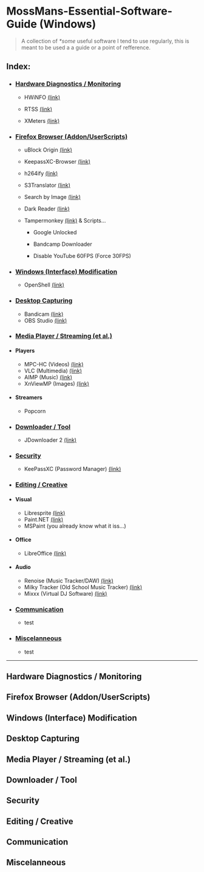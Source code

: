 # MossMans-Essential-Software-Guide (Windows)

> A collection of _*some_ useful software I tend to use regularly, this is meant to be used a a guide or a point of refference.


## Index:
- ### [Hardware Diagnostics / Monitoring](https://github.com/Code-Moss/MossMans-Essential-Software-Guide/blob/Windows/README.md#hardware-diagnosticsmonitoring)

  - HWiNFO [(link)](https://www.hwinfo.com/download/)
 
  - RTSS [(link)](https://www.guru3d.com/files/index.html)
 
  - XMeters [(link)](https://entropy6.com/xmeters/download/)
 

- ### [Firefox Browser (Addon/UserScripts)](https://github.com/Code-Moss/MossMans-Essential-Software-Guide/blob/Windows/README.md#firefox-browser-addonuserscripts)

  - uBlock Origin [(link)](https://addons.mozilla.org/en-US/firefox/addon/ublock-origin/)
 
  - KeepassXC-Browser [(link)](https://addons.mozilla.org/en-US/firefox/addon/keepassxc-browser/?utm_source=addons.mozilla.org&utm_medium=referral&utm_content=search)
 
  - h264ify [(link)](https://addons.mozilla.org/en-US/firefox/addon/h264ify/?utm_source=addons.mozilla.org&utm_medium=referral&utm_content=search)
 
  - S3Translator [(link)](https://addons.mozilla.org/en-US/firefox/addon/s3_translator/)
 
  - Search by Image [(link)](https://addons.mozilla.org/en-US/firefox/addon/search_by_image/)
 
  - Dark Reader [(link)](https://addons.mozilla.org/en-US/firefox/addon/darkreader/)
 
  - Tampermonkey [(link)](https://addons.mozilla.org/en-US/firefox/addon/tampermonkey/) & Scripts...
 
       - Google Unlocked

       - Bandcamp Downloader

       - Disable YouTube 60FPS (Force 30FPS)


- ### [Windows (Interface) Modification](https://github.com/Code-Moss/MossMans-Essential-Software-Guide/blob/Windows/README.md#windows-interface-modification)

  - OpenShell [(link)](https://github.com/Open-Shell/Open-Shell-Menu/releases)

- ### [Desktop Capturing](https://github.com/Code-Moss/MossMans-Essential-Software-Guide/blob/Windows/README.md#desktop-capturing)

  - Bandicam [(link)](https://www.bandicam.com/)
  - OBS Studio [(link)](https://obsproject.com/)

- ### [Media Player / Streaming (et al.)](https://github.com/Code-Moss/MossMans-Essential-Software-Guide/blob/Windows/README.md#media-players-et-al)

- #### Players
  - MPC-HC (Videos) [(link)](https://github.com/clsid2/mpc-hc/releases/)
  - VLC (Multimedia) [(link)](https://www.videolan.org/vlc/)
  - AIMP (Music) [(link)](https://www.aimp.ru/?do=download)
  - XnViewMP (Images) [(link)](https://www.xnview.com/en/xnviewmp/)
- #### Streamers
  - Popcorn

- ### [Downloader / Tool](https://github.com/Code-Moss/MossMans-Essential-Software-Guide/blob/Windows/README.md#downloader--tool)

  - JDownloader 2 [(link)](https://jdownloader.org/jdownloader2)

- ### [Security](#security)

  - KeePassXC (Password Manager) [(link)](https://keepassxc.org/download/)

- ### [Editing / Creative](https://github.com/Code-Moss/MossMans-Essential-Software-Guide/blob/Windows/README.md#editing--creative)

- #### Visual
    - Libresprite [(link)](https://libresprite.github.io/#!/downloads)
    - Paint.NET [(link)](https://www.getpaint.net/download.html)
    - MSPaint (you already know what it iss...)
- #### Office
    - LibreOffice [(link)](https://www.libreoffice.org/download/download/)
- #### Audio
    - Renoise (Music Tracker/DAW) [(link)](https://www.renoise.com/download)
    - Milky Tracker (Old School Music Tracker) [(link)](https://github.com/milkytracker/MilkyTracker/releases)
    - Mixxx (Virtual DJ Software) [(link)](https://mixxx.org/download/)

- ### [Communication](#communication)

  - test

- ### [Miscelanneous](#miscelanneous)

  - test
---

## Hardware Diagnostics / Monitoring

## Firefox Browser (Addon/UserScripts)

## Windows (Interface) Modification

## Desktop Capturing

## Media Player / Streaming (et al.)

## Downloader / Tool

## Security

## Editing / Creative

## Communication

## Miscelanneous
